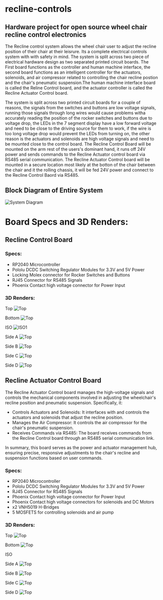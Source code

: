 # recline-controls
## Hardware project for open source wheel chair recline control electronics

The Recline control system allows the wheel chair user to adjust the recline position of their chair at their leisrure. Its a complete electrical controls system with with safety in mind. The system is split across two piece of electrical hardware design as two separated printed circuit boards. The First board functions as the controller and human machine interface, the second board functions as an intelligent controller for the actuators, solenoids, and air compressor related to controlling the chair recline postion and the chair's pneumatic suspension.The human machine interface board is called the Reline Control board, and the actuator controller is called the Recline Actuator Control board. 

The system is split across two printed circuit boards for a couple of reasons, the signals from the switches and buttons are low voltage signals, running those signals through long wires would cause problems witha accurately reading the position of the rocker switches and buttons due to voltage drop, the LEDs in the 7 segment display have a low forward voltage and need to be close to the driving source for them to work, if the wire is too long voltage drop would prevent the LEDs from turning on, the other reason is the actuators and solenoids are high voltage signals and need to be mounted close to the control board. The Recline Control Board will be mounted on the arm rest of the users's dominant hand, it runs off 24V power and sends commands to the Recline Actuator control board via RS485 serial communication. The Recline Actuator Control board will be mounted in a secure location most likely at the botton of the chair between the chair and it the rolling chassis, it will be fed 24V power and connect to the Recline Control Baord via RS485. 

## Block Diagram of Entire System
![System Diagram](img/Recline_Controls_System.png)


# Board Specs and 3D Renders:

## Recline Control Board 

### Specs:
- RP2040 Microcontroller
- Pololu DCDC Switching Regulator Modules for 3.3V and 5V Power
- Locking Molex connector for Rocker Switches and Buttons
- RJ45 Connector for RS485 Signals 
- Phoenix Contact high voltage connector for Power Input

### 3D Renders:

Top
![Top](img/recline_hid_TOP.jpg)

Bottom
![Top](img/recline_hid_BOTTOM.jpg)

ISO
![ISO1](img/recline_hid_iso.jpg)

Side A
![Top](img/recline_hid_SIDE_A.jpg)

Side B
![Top](img/recline_hid_SIDE_B.jpg)

Side C
![Top](img/recline_hid_SIDE_C.jpg)

Side D
![Top](img/recline_hid_SIDE_D.jpg)



## Recline Actuator Control Board

The Recline Actuator Control board manages the high-voltage signals and controls the mechanical components involved in adjusting the wheelchair's recline position and pneumatic suspension. Specifically, it:

- Controls Actuators and Solenoids: It interfaces with and controls the actuators and solenoids that adjust the recline position.
- Manages the Air Compressor: It controls the air compressor for the chair's pneumatic suspension.
- Receives Commands via RS485: The board receives commands from the Recline Control board through an RS485 serial communication link.

In summary, this board serves as the power and actuator management hub, ensuring precise, responsive adjustments to the chair's recline and suspension functions based on user commands.

### Specs:
- RP2040 Microcontroller
- Pololu DCDC Switching Regulator Modules for 3.3V and 5V Power
- RJ45 Connector for RS485 Signals 
- Phoenix Contact high voltage connector for Power Input
- Phoenix Contact high voltage connectors for solenoids and DC Motors
- x2 VNH5019 H-Bridges
- 5 MOSFETS for controlling solenoids and air pump

### 3D Renders: 

Top
![Top](img/recline_actuator_TOP.jpg)

Bottom
![Top](img/recline_actuator_BOTTOM.jpg)

ISO


Side A
![Top](img/recline_actuator_SIDE_A.jpg)

Side B
![Top](img/recline_actuator_SIDE_B.jpg)

Side C
![Top](img/recline_actuator_SIDE_C.jpg)

Side D
![Top](img/recline_actuator_SIDE_D.jpg)
